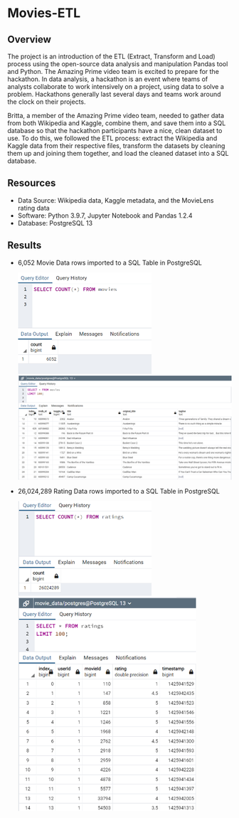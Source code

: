 # Movies-ETL

## Overview

The project is an introduction of the ETL (Extract, Transform and Load) process using the open-source data analysis and manipulation Pandas tool and Python. The Amazing Prime video team is excited to prepare for the hackathon. In data analysis, a hackathon is an event where teams of analysts collaborate to work intensively on a project, using data to solve a problem. Hackathons generally last several days and teams work around the clock on their projects.

Britta, a member of the Amazing Prime video team, needed to gather data from both Wikipedia and Kaggle, combine them, and save them into a SQL database so that the hackathon participants have a nice, clean dataset to use. To do this, we followed the ETL process: extract the Wikipedia and Kaggle data from their respective files, transform the datasets by cleaning them up and joining them together, and load the cleaned dataset into a SQL database.

## Resources

  - Data Source: Wikipedia data, Kaggle metadata, and the MovieLens rating data
  - Software: Python 3.9.7, Jupyter Notebook and Pandas 1.2.4
  - Database: PostgreSQL 13

## Results

 - 6,052 Movie Data rows imported to a SQL Table in PostgreSQL
   
   <img src="Resources/movies_query.PNG" width="300" />
   
   <img src="Resources/movies_table.PNG" width="600" />
   
 - 26,024,289 Rating Data rows imported to a SQL Table in PostgreSQL
    
   <img src="Resources/ratings_query.PNG" width="300" />
   
   <img src="Resources/ratings_table.PNG" width="400" />

